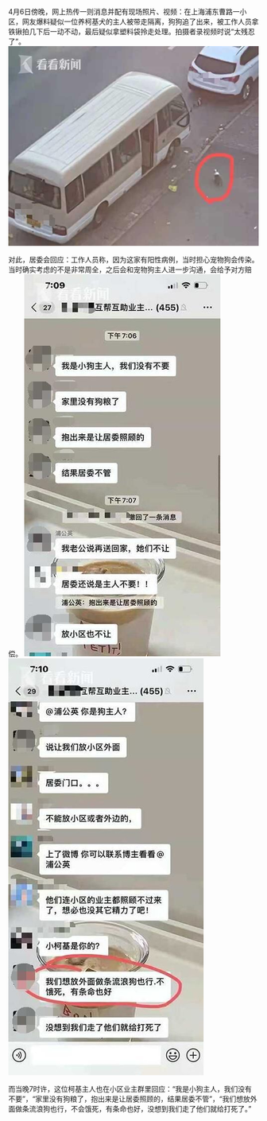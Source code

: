 4月6日傍晚，网上热传一则消息并配有现场照片、视频：在上海浦东曹路一小区，网友爆料疑似一位养柯基犬的主人被带走隔离，狗狗追了出来，被工作人员拿铁锹拍几下后一动不动，最后疑似拿塑料袋拎走处理。拍摄者录视频时说“太残忍了”。
![现场照片](1.jpeg)

对此，居委会回应：工作人员称，因为这家有阳性病例，当时担心宠物狗会传染。当时确实考虑的不是非常周全，之后会和宠物狗主人进一步沟通，会给予对方赔偿。
![聊天记录1](2.jpeg)
![聊天记录2](3.jpeg)


而当晚7时许，这位柯基主人也在小区业主群里回应：“我是小狗主人，我们没有不要”，“家里没有狗粮了，抱出来是让居委照顾的，结果居委不管”，“我们想放外面做条流浪狗也行，不会饿死，有条命也好，没想到我们走了他们就给打死了。”

